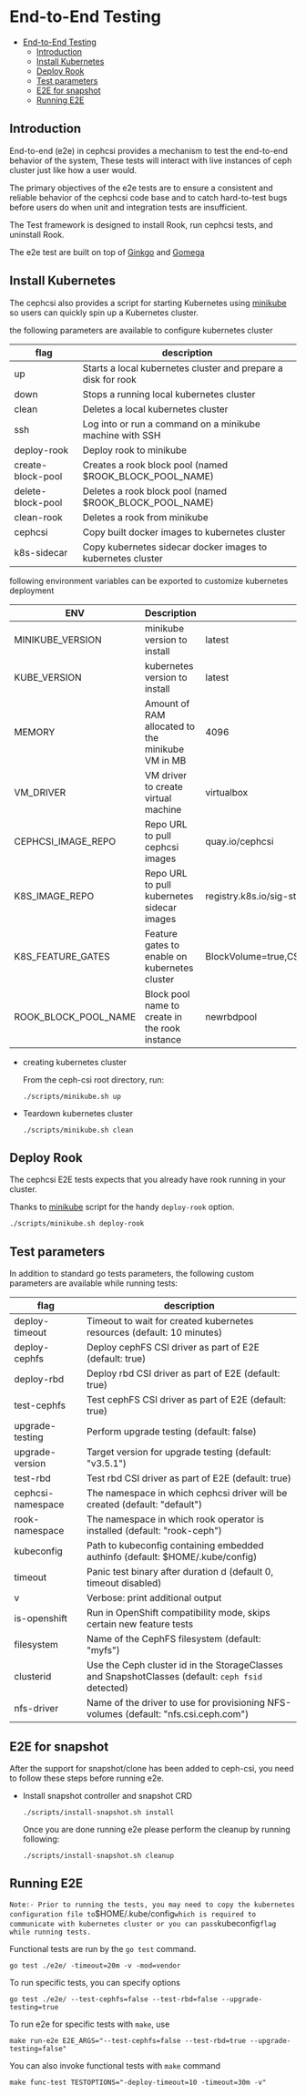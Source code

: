 # End-to-End Testing

- [End-to-End Testing](#end-to-end-testing)
  - [Introduction](#introduction)
  - [Install Kubernetes](#install-kubernetes)
  - [Deploy Rook](#deploy-rook)
  - [Test parameters](#test-parameters)
  - [E2E for snapshot](#e2e-for-snapshot)
  - [Running E2E](#running-e2e)

## Introduction

End-to-end (e2e) in cephcsi provides a mechanism to test the end-to-end behavior
of the system, These tests will interact with live instances of ceph cluster
just like how a user would.

The primary objectives of the e2e tests are to ensure a consistent and reliable
behavior of the cephcsi code base and to catch hard-to-test bugs before users do
when unit and integration tests are insufficient.

The Test framework is designed to install Rook, run cephcsi tests, and uninstall
Rook.

The e2e test are built on top of  [Ginkgo](http://onsi.github.io/ginkgo/) and
[Gomega](http://onsi.github.io/gomega/)

## Install Kubernetes

The cephcsi also provides a script for starting Kubernetes using
[minikube](../scripts/minikube.sh) so users can quickly spin up a Kubernetes
cluster.

the following parameters are available to configure kubernetes cluster

| flag              | description                                                   |
| ----------------- | ------------------------------------------------------------- |
| up                | Starts a local kubernetes cluster and prepare a disk for rook |
| down              | Stops a running local kubernetes cluster                      |
| clean             | Deletes a local kubernetes cluster                            |
| ssh               | Log into or run a command on a minikube machine with SSH      |
| deploy-rook       | Deploy rook to minikube                                       |
| create-block-pool | Creates a rook block pool (named $ROOK_BLOCK_POOL_NAME)       |
| delete-block-pool | Deletes a rook block pool (named $ROOK_BLOCK_POOL_NAME)       |
| clean-rook        | Deletes a rook from minikube                                  |
| cephcsi           | Copy built docker images to kubernetes cluster                |
| k8s-sidecar       | Copy kubernetes sidecar docker images to kubernetes cluster   |

following environment variables can be exported to customize kubernetes
deployment

| ENV                  | Description                                      | Default                                                            |
|----------------------|--------------------------------------------------|--------------------------------------------------------------------|
| MINIKUBE_VERSION     | minikube version to install                      | latest                                                             |
| KUBE_VERSION         | kubernetes version to install                    | latest                                                             |
| MEMORY               | Amount of RAM allocated to the minikube VM in MB | 4096                                                               |
| VM_DRIVER            | VM driver to create virtual machine              | virtualbox                                                         |
| CEPHCSI_IMAGE_REPO   | Repo URL to pull cephcsi images                  | quay.io/cephcsi                                                    |
| K8S_IMAGE_REPO       | Repo URL to pull kubernetes sidecar images       | registry.k8s.io/sig-storage                                             |
| K8S_FEATURE_GATES    | Feature gates to enable on kubernetes cluster    | BlockVolume=true,CSIBlockVolume=true,VolumeSnapshotDataSource=true |
| ROOK_BLOCK_POOL_NAME | Block pool name to create in the rook instance   | newrbdpool                                                         |

- creating kubernetes cluster

  From the ceph-csi root directory, run:

    ```console
    ./scripts/minikube.sh up
    ```

- Teardown kubernetes cluster

    ```console
    ./scripts/minikube.sh clean
    ```

## Deploy Rook

The cephcsi E2E tests expects that you already have rook running in your
cluster.

Thanks to [minikube](../scripts/minikube.sh) script for the handy `deploy-rook`
option.

```console
./scripts/minikube.sh deploy-rook
```

## Test parameters

In addition to standard go tests parameters, the following custom parameters are
available while running tests:

| flag              | description                                                                                       |
| ----------------- | ------------------------------------------------------------------------------------------------- |
| deploy-timeout    | Timeout to wait for created kubernetes resources (default: 10 minutes)                            |
| deploy-cephfs     | Deploy cephFS CSI driver as part of E2E (default: true)                                           |
| deploy-rbd        | Deploy rbd CSI driver as part of E2E (default: true)                                              |
| test-cephfs       | Test cephFS CSI driver as part of E2E (default: true)                                             |
| upgrade-testing   | Perform upgrade testing (default: false)                                                          |
| upgrade-version   | Target version for upgrade testing (default: "v3.5.1")                                            |
| test-rbd          | Test rbd CSI driver as part of E2E (default: true)                                                |
| cephcsi-namespace | The namespace in which cephcsi driver will be created (default: "default")                        |
| rook-namespace    | The namespace in which rook operator is installed (default: "rook-ceph")                          |
| kubeconfig        | Path to kubeconfig containing embedded authinfo (default: $HOME/.kube/config)                     |
| timeout           | Panic test binary after duration d (default 0, timeout disabled)                                  |
| v                 | Verbose: print additional output                                                                  |
| is-openshift      | Run in OpenShift compatibility mode, skips certain new feature tests                              |
| filesystem        | Name of the CephFS filesystem (default: "myfs")                                                   |
| clusterid         | Use the Ceph cluster id in the StorageClasses and SnapshotClasses (default: `ceph fsid` detected) |
| nfs-driver        | Name of the driver to use for provisioning NFS-volumes (default: "nfs.csi.ceph.com")              |

## E2E for snapshot

After the support for snapshot/clone has been added to ceph-csi, you need to
follow these steps before running e2e.

- Install snapshot controller and snapshot CRD

    ```console
    ./scripts/install-snapshot.sh install
    ```

  Once you are done running e2e please perform the cleanup by running following:

    ```console
    ./scripts/install-snapshot.sh cleanup
    ```

## Running E2E

`
Note:- Prior to running the tests, you may need to copy the kubernetes
configuration file to `$HOME/.kube/config` which is required to communicate with
kubernetes cluster or you can pass `kubeconfig` flag while running tests.
`

Functional tests are run by the `go test` command.

```console
go test ./e2e/ -timeout=20m -v -mod=vendor
```

To run specific tests, you can specify options

```console
go test ./e2e/ --test-cephfs=false --test-rbd=false --upgrade-testing=true
```

To run e2e for specific tests with `make`, use

```console
make run-e2e E2E_ARGS="--test-cephfs=false --test-rbd=true --upgrade-testing=false"
```

You can also invoke functional tests with `make` command

```console
make func-test TESTOPTIONS="-deploy-timeout=10 -timeout=30m -v"
```
